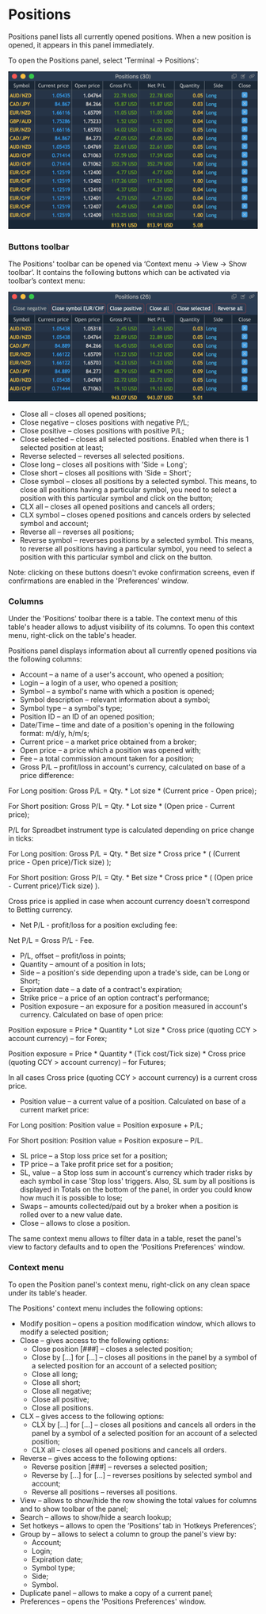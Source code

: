 # Positions

Positions panel lists all currently opened positions. When a new position is opened, it appears in this panel immediately.

To open the Positions panel, select 'Terminal -&gt; Positions':

![](../../.gitbook/assets/11p.png)

### **Buttons toolbar**

The Positions' toolbar can be opened via ‘Context menu -&gt; View -&gt; Show toolbar’. It contains the following buttons which can be activated via toolbar’s context menu:

![](../../.gitbook/assets/21p-small.png)

* Close all – closes all opened positions;
* Close negative – closes positions with negative P/L;
* Close positive – closes positions with positive P/L;
* Close selected – closes all selected positions. Enabled when there is 1 selected position at least;
* Reverse selected – reverses all selected positions.
* Close long – closes all positions with 'Side = Long';
* Close short – closes all positions with 'Side = Short';
* Close symbol – closes all positions by a selected symbol. This means, to close all positions having a particular symbol, you need to select a position with this particular symbol and click on the button;
* CLX all – closes all opened positions and cancels all orders;
* CLX symbol – closes opened positions and cancels orders by selected symbol and account;
* Reverse all – reverses all positions;
* Reverse symbol – reverses positions by a selected symbol. This means, to reverse all positions having a particular symbol, you need to select a position with this particular symbol and click on the button.

Note: clicking on these buttons doesn't evoke confirmation screens, even if confirmations are enabled in the 'Preferences' window.

### Columns

Under the 'Positions' toolbar there is a table. The context menu of this table's header allows to adjust visibility of its columns. To open this context menu, right-click on the table's header.

Positions panel displays information about all currently opened positions via the following columns:

* Account – a name of a user's account, who opened a position;
* Login – a login of a user, who opened a position;
* Symbol – a symbol's name with which a position is opened;
* Symbol description – relevant information about a symbol;
* Symbol type – a symbol's type;
* Position ID – an ID of an opened position;
* Date/Time – time and date of a position's opening in the following format: m/d/y, h/m/s;
* Current price – a market price obtained from a broker;
* Open price – a price which a position was opened with;
* Fee – a total commission amount taken for a position;
* Gross P/L – profit/loss in account's currency, calculated on base of a price difference:

For Long position: Gross P/L = Qty. \* Lot size \* \(Current price - Open price\);

For Short position: Gross P/L = Qty. \* Lot size \* \(Open price - Current price\);

P/L for Spreadbet instrument type is calculated depending on price change in ticks:

For Long position: Gross P/L = Qty. \* Bet size \* Cross price \* \( \(Current price - Open price\)/Tick size\) \);

For Short position: Gross P/L = Qty. \* Bet size \* Cross price \* \( \(Open price - Current price\)/Tick size\) \).

Cross price is applied in case when account currency doesn't correspond to Betting currency.

* Net P/L - profit/loss for a position excluding fee:

Net P/L = Gross P/L - Fee.

* P/L, offset – profit/loss in points;
* Quantity – amount of a position in lots;
* Side – a position's side depending upon a trade's side, can be Long or Short;
* Expiration date – a date of a contract's expiration;
* Strike price – a price of an option contract's performance;
* Position exposure – an exposure for a position measured in account's currency. Calculated on base of open price:

Position exposure = Price \* Quantity \* Lot size \* Cross price \(quoting CCY &gt; account currency\) – for Forex;

Position exposure = Price \* Quantity \* \(Tick cost/Tick size\) \* Cross price \(quoting CCY &gt; account currency\) – for Futures;

In all cases Cross price \(quoting CCY &gt; account currency\) is a current cross price.

* Position value – a current value of a position. Calculated on base of a current market price:

For Long position: Position value = Position exposure + P/L;

For Short position: Position value = Position exposure – P/L.

* SL price – a Stop loss price set for a position;
* TP price – a Take profit price set for a position;
* SL, value – a Stop loss sum in account's currency which trader risks by each symbol in case 'Stop loss' triggers. Also, SL sum by all positions is displayed in Totals on the bottom of the panel, in order you could know how much it is possible to lose;
* Swaps – amounts collected/paid out by a broker when a position is rolled over to a new value date.
* Close – allows to close a position.

The same context menu allows to filter data in a table, reset the panel's view to factory defaults and to open the 'Positions Preferences' window.

### Context menu

To open the Position panel's context menu, right-click on any clean space under its table's header.

The Positions' context menu includes the following options:

* Modify position – opens a position modification window, which allows to modify a selected position;
* Close – gives access to the following options:
  * Close position \[\#\#\#\] – closes a selected position;
  * Close by \[...\] for \[...\] – closes all positions in the panel by a symbol of a selected position for an account of a selected position;
  * Close all long;
  * Close all short;
  * Close all negative;
  * Close all positive;
  * Close all positions.
* CLX – gives access to the following options:
  * CLX by \[...\] for \[...\] – closes all positions and cancels all orders in the panel by a symbol of a selected position for an account of a selected position;
  * CLX all – closes all opened positions and cancels all orders.
* Reverse – gives access to the following options:
  * Reverse position \[\#\#\#\] – reverses a selected position;
  * Reverse by \[...\] for \[...\] – reverses positions by selected symbol and account;
  * Reverse all positions – reverses all positions.
* View – allows to show/hide the row showing the total values for columns and to show toolbar of the panel;
* Search – allows to show/hide a search lookup;
* Set hotkeys – allows to open the ‘Positions’ tab in ‘Hotkeys Preferences’;
* Group by – allows to select a column to group the panel's view by:
  * Account;
  * Login;
  * Expiration date;
  * Symbol type;
  * Side;
  * Symbol.
* Duplicate panel – allows to make a copy of a current panel;
* Preferences – opens the 'Positions Preferences' window.

